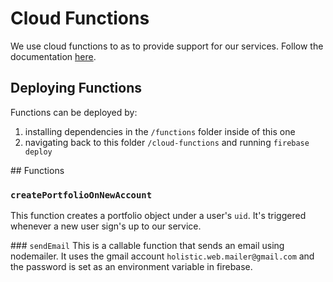 # Cloud Functions

We use cloud functions to as to provide support for our services. Follow the documentation [here](https://firebase.google.com/docs/functions/auth-events).

## Deploying Functions
Functions can be deployed by:
1. installing dependencies in the `/functions` folder inside of this one
2. navigating back to this folder `/cloud-functions` and running `firebase deploy`

## Functions

### `createPortfolioOnNewAccount`
This function creates a portfolio object under a user's `uid`. It's triggered whenever a new user sign's up to our service.

### `sendEmail`
This is a callable function that sends an email using nodemailer. It uses the gmail account `holistic.web.mailer@gmail.com` and the password is set as an environment variable in firebase.